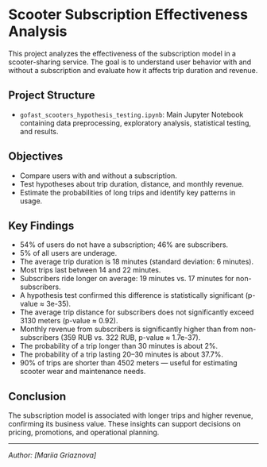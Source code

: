 # Scooter Subscription Effectiveness Analysis

This project analyzes the effectiveness of the subscription model in a scooter-sharing service. The goal is to understand user behavior with and without a subscription and evaluate how it affects trip duration and revenue.

## Project Structure

- `gofast_scooters_hypothesis_testing.ipynb`: Main Jupyter Notebook containing data preprocessing, exploratory analysis, statistical testing, and results.

## Objectives

- Compare users with and without a subscription.
- Test hypotheses about trip duration, distance, and monthly revenue.
- Estimate the probabilities of long trips and identify key patterns in usage.

## Key Findings

- 54% of users do not have a subscription; 46% are subscribers.
- 5% of all users are underage.
- The average trip duration is 18 minutes (standard deviation: 6 minutes).
- Most trips last between 14 and 22 minutes.
- Subscribers ride longer on average: 19 minutes vs. 17 minutes for non-subscribers.
- A hypothesis test confirmed this difference is statistically significant (p-value ≈ 3e-35).
- The average trip distance for subscribers does not significantly exceed 3130 meters (p-value ≈ 0.92).
- Monthly revenue from subscribers is significantly higher than from non-subscribers (359 RUB vs. 322 RUB, p-value ≈ 1.7e-37).
- The probability of a trip longer than 30 minutes is about 2%.
- The probability of a trip lasting 20–30 minutes is about 37.7%.
- 90% of trips are shorter than 4502 meters — useful for estimating scooter wear and maintenance needs.

## Conclusion

The subscription model is associated with longer trips and higher revenue, confirming its business value. These insights can support decisions on pricing, promotions, and operational planning.

---

*Author: [Mariia Griaznova]*  


